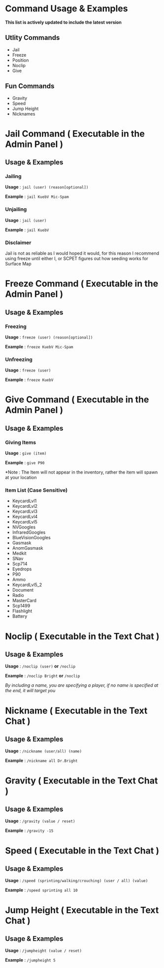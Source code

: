 # Command Usage & Examples
**This list is actively updated to include the latest version**

## Utlity Commands
- Jail 
- Freeze
- Position
- Noclip
- Give

## Fun Commands
- Gravity
- Speed
- Jump Height
- Nicknames

# Jail Command ( Executable in the Admin Panel )
## Usage & Examples
### Jailing
**Usage** : ```jail (user) (reason[optional])``` 

**Example** : ```jail KuebV Mic-Spam```
### Unjailing
**Usage** : ```jail (user)```

**Example** : ```jail KuebV```
### Disclaimer
Jail is not as reliable as I would hoped it would, for this reason I recommend using freeze until either I, or SCPET figures out how seeding works for Surface Map

# Freeze Command ( Executable in the Admin Panel )
## Usage & Examples
### Freezing
**Usage** : ```freeze (user) (reason[optional])```

**Example** : ```freeze KuebV Mic-Spam```
### Unfreezing
**Usage** : ```freeze (user)```

**Example** : ```freeze KuebV```

# Give Command ( Executable in the Admin Panel )
## Usage & Examples
### Giving Items
**Usage** : ```give (item)```

**Example** : ```give P90```

*Note : The Item will not appear in the inventory, rather the item will spawn at your location

### Item List (Case Sensitive)
- KeycardLvl1
- KeycardLvl2
- KeycardLvl3
- KeycardLvl4
- KeycardLvl5
- NVGoogles
- InfraredGoogles
- BlueVisionGoogles
- Gasmask
- AnomGasmask
- Medkit
- SNav
- Scp714
- Eyedrops
- P90
- Ammo
- KeycardLvl5_2
- Document
- Radio
- MasterCard
- Scp1499
- Flashlight
- Battery

# Noclip ( Executable in the Text Chat )
## Usage & Examples
**Usage** : ```/noclip (user)``` **or** ```/noclip```

**Example** : ```/noclip Bright``` **or** ```/noclip```

*By including a name, you are specifying a player, if no name is specified at the end, it will target you*

# Nickname ( Executable in the Text Chat )
## Usage & Examples
**Usage** : ```/nickname (user/all) (name)```

**Example** : ```/nickname all Dr.Bright```

# Gravity ( Executable in the Text Chat )
## Usage & Examples
**Usage** : ```/gravity (value / reset)```

**Example** : ```/gravity -15```

# Speed ( Executable in the Text Chat )
## Usage & Examples
**Usage** : ```/speed (sprinting/walking/crouching) (user / all) (value)```

**Example** : ```/speed sprinting all 10```

# Jump Height ( Executable in the Text Chat )
## Usage & Examples
**Usage** : ```/jumpheight (value / reset)```

**Example** : ```/jumpheight 5```

